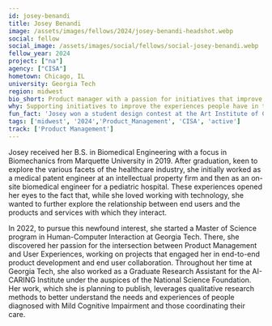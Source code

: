 ```yaml
---
id: josey-benandi
title: Josey Benandi
image: /assets/images/fellows/2024/josey-benandi-headshot.webp
social: fellow
social_image: /assets/images/social/fellows/social-josey-benandi.webp
fellow_year: 2024
project: ["na"]
agency: ["CISA"]
hometown: Chicago, IL
university: Georgia Tech
region: midwest
bio_short: Product manager with a passion for initiatives that improve the experiences people have in the digital world
why: Supporting initiatives to improve the experiences people have in the digital world is my primary professional goal, and I was excited by the opportunity to do so as a civic technologist knowing my efforts can have a widespread positive impact on the American public.
fun_fact: 'Josey won a student design contest at the Art Institute of Chicago when she was a junior in high school.'
tags: ['midwest', '2024','Product_Management', 'CISA', 'active']
track: ['Product Management']
---
```


Josey received her B.S. in Biomedical Engineering with a focus in Biomechanics from Marquette University in 2019. After graduation, keen to explore the various facets of the healthcare industry, she initially worked as a medical patent engineer at an intellectual property firm and then as an on-site biomedical engineer for a pediatric hospital. These experiences opened her eyes to the fact that, while she loved working with technology, she wanted to further explore the relationship between end users and the products and services with which they interact.

In 2022, to pursue this newfound interest, she started a Master of Science program in Human-Computer Interaction at Georgia Tech. There, she discovered her passion for the intersection between Product Management and User Experiences, working on projects that engaged her in end-to-end product development and end user collaboration. Throughout her time at Georgia Tech, she also worked as a Graduate Research Assistant for the AI-CARING Institute under the auspices of the National Science Foundation. Her work, which she is planning to publish, leverages qualitative research methods to better understand the needs and experiences of people diagnosed with Mild Cognitive Impairment and those coordinating their care.